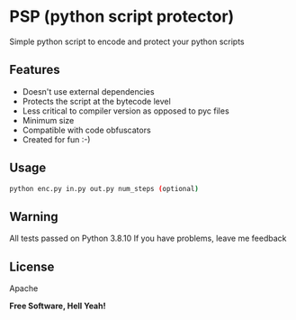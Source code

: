 # PSP (python script protector)

Simple python script to encode and protect your python scripts

## Features

- Doesn't use external dependencies
- Protects the script at the bytecode level 
- Less critical to compiler version as opposed to pyc files
- Minimum size
- Compatible with code obfuscators 
- Created for fun :-)

## Usage

```sh
python enc.py in.py out.py num_steps (optional)
```

## Warning
All tests passed on Python 3.8.10
If you have problems, leave me feedback 

## License

Apache

**Free Software, Hell Yeah!**

